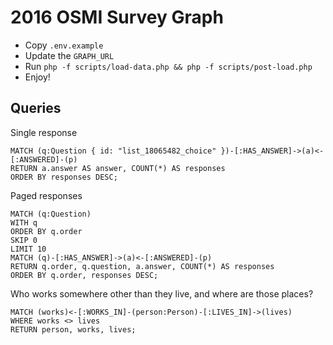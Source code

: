 # 2016 OSMI Survey Graph

* Copy `.env.example`
* Update the `GRAPH_URL`
* Run `php -f scripts/load-data.php && php -f scripts/post-load.php`
* Enjoy!

## Queries

Single response
```
MATCH (q:Question { id: "list_18065482_choice" })-[:HAS_ANSWER]->(a)<-[:ANSWERED]-(p)
RETURN a.answer AS answer, COUNT(*) AS responses
ORDER BY responses DESC;
```

Paged responses
```
MATCH (q:Question)
WITH q
ORDER BY q.order
SKIP 0
LIMIT 10
MATCH (q)-[:HAS_ANSWER]->(a)<-[:ANSWERED]-(p)
RETURN q.order, q.question, a.answer, COUNT(*) AS responses
ORDER BY q.order, responses DESC;
```

Who works somewhere other than they live, and where are those places?
```
MATCH (works)<-[:WORKS_IN]-(person:Person)-[:LIVES_IN]->(lives)
WHERE works <> lives
RETURN person, works, lives;
```
